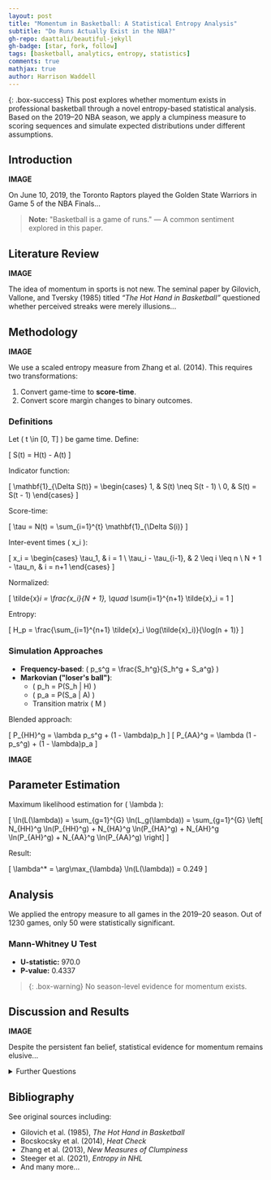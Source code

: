 ```yaml
---
layout: post
title: "Momentum in Basketball: A Statistical Entropy Analysis"
subtitle: "Do Runs Actually Exist in the NBA?"
gh-repo: daattali/beautiful-jekyll
gh-badge: [star, fork, follow]
tags: [basketball, analytics, entropy, statistics]
comments: true
mathjax: true
author: Harrison Waddell
---
```


{: .box-success}
This post explores whether momentum exists in professional basketball through a novel entropy-based statistical analysis. Based on the 2019–20 NBA season, we apply a clumpiness measure to scoring sequences and simulate expected distributions under different assumptions.

## Introduction

**IMAGE**

On June 10, 2019, the Toronto Raptors played the Golden State Warriors in Game 5 of the NBA Finals...

> **Note:** "Basketball is a game of runs." — A common sentiment explored in this paper.

## Literature Review

**IMAGE**

The idea of momentum in sports is not new. The seminal paper by Gilovich, Vallone, and Tversky (1985) titled *“The Hot Hand in Basketball”* questioned whether perceived streaks were merely illusions...

## Methodology

**IMAGE**

We use a scaled entropy measure from Zhang et al. (2014). This requires two transformations:
1. Convert game-time to **score-time**.
2. Convert score margin changes to binary outcomes.

### Definitions

Let \( t \in [0, T] \) be game time. Define:

\[
S(t) = H(t) - A(t)
\]

Indicator function:

\[
\mathbf{1}_{\Delta S(t)} = 
\begin{cases}
1, & S(t) \neq S(t - 1) \\
0, & S(t) = S(t - 1)
\end{cases}
\]

Score-time:

\[
\tau = N(t) = \sum_{i=1}^{t} \mathbf{1}_{\Delta S(i)}
\]

Inter-event times \( x_i \):

\[
x_i = 
\begin{cases}
\tau_1, & i = 1 \\
\tau_i - \tau_{i-1}, & 2 \leq i \leq n \\
N + 1 - \tau_n, & i = n+1
\end{cases}
\]

Normalized:

\[
\tilde{x}_i = \frac{x_i}{N + 1}, \quad \sum_{i=1}^{n+1} \tilde{x}_i = 1
\]

Entropy:

\[
H_p = \frac{\sum_{i=1}^{n+1} \tilde{x}_i \log(\tilde{x}_i)}{\log(n + 1)}
\]

### Simulation Approaches

- **Frequency-based**: \( p_s^g = \frac{S_h^g}{S_h^g + S_a^g} \)
- **Markovian ("loser's ball")**:
  - \( p_h = P(S_h | H) \)
  - \( p_a = P(S_a | A) \)
  - Transition matrix \( M \)

Blended approach:

\[
P_{HH}^g = \lambda p_s^g + (1 - \lambda)p_h
\]
\[
P_{AA}^g = \lambda (1 - p_s^g) + (1 - \lambda)p_a
\]

**IMAGE**

## Parameter Estimation

Maximum likelihood estimation for \( \lambda \):

\[
\ln(L(\lambda)) = \sum_{g=1}^{G} \ln(L_g(\lambda)) = \sum_{g=1}^{G} \left[ 
N_{HH}^g \ln(P_{HH}^g) + 
N_{HA}^g \ln(P_{HA}^g) + 
N_{AH}^g \ln(P_{AH}^g) + 
N_{AA}^g \ln(P_{AA}^g)
\right]
\]

Result:

\[
\lambda^* = \arg\max_{\lambda} \ln(L(\lambda)) = 0.249
\]

## Analysis

We applied the entropy measure to all games in the 2019–20 season. Out of 1230 games, only 50 were statistically significant.

### Mann-Whitney U Test

- **U-statistic:** 970.0  
- **P-value:** 0.4337

> {: .box-warning}
> No season-level evidence for momentum exists.

## Discussion and Results

**IMAGE**

Despite the persistent fan belief, statistical evidence for momentum remains elusive...

<details markdown="1">
<summary>Further Questions</summary>
- Are blowouts correlated with statistical entropy?  
- Do timeouts affect momentum (as fans often claim)?  
- What can be learned midgame from entropy tracking?
</details>

## Bibliography

See original sources including:

- Gilovich et al. (1985), *The Hot Hand in Basketball*
- Bocskocsky et al. (2014), *Heat Check*
- Zhang et al. (2013), *New Measures of Clumpiness*
- Steeger et al. (2021), *Entropy in NHL*
- And many more...